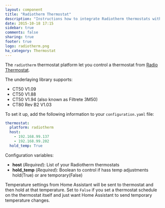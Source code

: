 ```yaml
---
layout: component
title: "Radiotherm Thermostat"
description: "Instructions how to integrate Radiotherm thermostats within Home Assistant."
date: 2015-10-18 17:15
sidebar: true
comments: false
sharing: true
footer: true
logo: radiotherm.png
ha_category: Thermostat
---
```



The `radiotherm` thermostat platform let you control a thermostat from [Radio Thermostat](http://www.radiothermostat.com/).

The underlaying library supports:
- CT50 V1.09
- CT50 V1.88
- CT50 V1.94 (also known as Filtrete 3M50)
- CT80 Rev B2 V1.03

To set it up, add the following information to your `configuration.yaml` file:

```yaml
thermostat:
  platform: radiotherm
  host:
    - 192.168.99.137
    - 192.168.99.202
  hold_temp: True
```

Configuration variables:

- **host** (*Required*): List of your Radiotherm thermostats
- **hold_temp** (*Required*): Boolean to control if hass temp adjustments hold(True) or are temporary(False)

Temperature settings from Home Assistant will be sent to thermostat and then hold at that temperature. Set to `False` if you set a thermostat schedule on the thermostat itself and just want Home Assistant to send temporary temperature changes.

